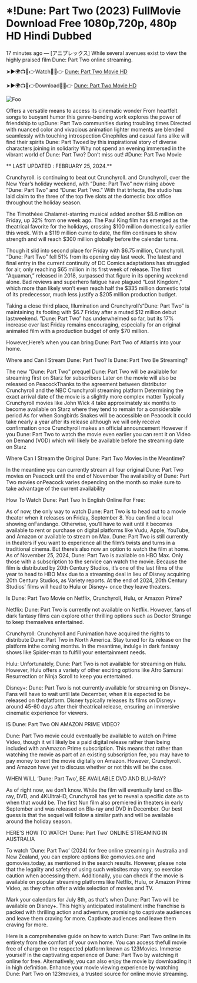 <h1>*!Dune: Part Two (2023) FullMovie Download Free 1080p,720p, 480p HD Hindi Dubbed</h1>

17 minutes ago — [アニプレックス] While several avenues exist to view the highly praised film Dune: Part Two online streaming.

➤►🌍📺📱👉Watch🔴✅👉 <a href="https://dailymovies.club/en/movie/693134/dune-part-two">Dune: Part Two Movie HD</a>

➤►🌍📺📱👉Download🔴✅👉 <a href="https://dailymovies.club/en/movie/693134/dune-part-two">Dune: Part Two Movie HD</a>

<animated-image data-catalyst=""><a href="https://dailymovies.club/en/movie/693134/dune-part-two" rel="nofollow" data-target="animated-image.originalLink"><img src="https://camo.githubusercontent.com/917e6ed5c302499242165dcc02bdbce85c075fd21b35918eb9c0b771855261b8/68747470733a2f2f7374617469632e7769787374617469632e636f6d2f6d656469612f6232343966395f61646163386637306662336634356238383639313639366337376465313866337e6d76322e676966" alt="Foo" data-canonical-src="https://static.wixstatic.com/media/b249f9_adac8f70fb3f45b88691696c77de18f3~mv2.gif" style="max-width: 100%; display: inline-block;" data-target="animated-image.originalImage"></a>

Offers a versatile means to access its cinematic wonder From heartfelt songs to buoyant humor this genre-bending work explores the power of friendship to upDune: Part Two communities during troubling times Directed with nuanced color and vivacious animation lighter moments are blended seamlessly with touching introspection Cinephiles and casual fans alike will find their spirits Dune: Part Twoed by this inspirational story of diverse characters joining in solidarity Why not spend an evening immersed in the vibrant world of Dune: Part Two? Don’t miss out! #Dune: Part Two Movie

** LAST UPDATED : FEBRUARY 25, 2024.**

Crunchyroll. is continuing to beat out Crunchyroll. and Crunchyroll, over the New Year’s holiday weekend, with “Dune: Part Two” now rising above “Dune: Part Two” and “Dune: Part Two.” With that trifecta, the studio has laid claim to the three of the top five slots at the domestic box office throughout the holiday season.

The Timothéee Chalamet-starring musical added another $8.6 million on Friday, up 32% from one week ago. The Paul King film has emerged as the theatrical favorite for the holidays, crossing $100 million domestically earlier this week. With a $119 million cume to date, the film continues to show strength and will reach $300 million globally before the calendar turns.

Though it slid into second place for Friday with $6.75 million, Crunchyroll. “Dune: Part Two” fell 51% from its opening day last week. The latest and final entry in the current continuity of DC Comics adaptations has struggled for air, only reaching $65 million in its first week of release. The first “Aquaman,” released in 2018, surpassed that figure in its opening weekend alone. Bad reviews and superhero fatigue have plagued “Lost Kingdom,” which more than likely won’t even reach half the $335 million domestic total of its predecessor, much less justify a $205 million production budget.

Taking a close third place, Illumination and Crunchyroll’s“Dune: Part Two” is maintaining its footing with $6.7 Friday after a muted $12 million debut lastweekend. “Dune: Part Two” has underwhelmed so far, but its 17% increase over last Friday remains encouraging, especially for an original animated film with a production budget of only $70 million.

However,Here’s when you can bring Dune: Part Two of Atlantis into your home.

Where and Can I Stream Dune: Part Two? Is Dune: Part Two Be Streaming?

The new "Dune: Part Two" prequel Dune: Part Two will be available for streaming first on Starz for subscribers Later on the movie will also be released on PeacockThanks to the agreement between distributor Crunchyroll and the NBC Crunchyroll streaming platform Determining the exact arrival date of the movie is a slightly more complex matter Typically Crunchyroll movies like John Wick 4 take approximately six months to become available on Starz where they tend to remain for a considerable period As for when Songbirds Snakes will be accessible on Peacock it could take nearly a year after its release although we will only receive confirmation once Crunchyroll makes an official announcement However if you Dune: Part Two to watch the movie even earlier you can rent it on Video on Demand (VOD) which will likely be available before the streaming date on Starz

Where Can I Stream the Original Dune: Part Two Movies in the Meantime?

In the meantime you can currently stream all four original Dune: Part Two movies on Peacock until the end of November The availability of Dune: Part Two movies onPeacock varies depending on the month so make sure to take advantage of the current availability

How To Watch Dune: Part Two In English Online For Free:

As of now, the only way to watch Dune: Part Two is to head out to a movie theater when it releases on Friday, September 8. You can find a local showing onFandango. Otherwise, you’ll have to wait until it becomes available to rent or purchase on digital platforms like Vudu, Apple, YouTube, and Amazon or available to stream on Max. Dune: Part Two is still currently in theaters if you want to experience all the film’s twists and turns in a traditional cinema. But there’s also now an option to watch the film at home. As of November 25, 2024, Dune: Part Two is available on HBO Max. Only those with a subscription to the service can watch the movie. Because the film is distributed by 20th Century Studios, it’s one of the last films of the year to head to HBO Max due to a streaming deal in lieu of Disney acquiring 20th Century Studios, as Variety reports. At the end of 2024, 20th Century Studios’ films will head to Hulu or Disney+ once they leave theaters.

Is Dune: Part Two Movie on Netflix, Crunchyroll, Hulu, or Amazon Prime?

Netflix: Dune: Part Two is currently not available on Netflix. However, fans of dark fantasy films can explore other thrilling options such as Doctor Strange to keep themselves entertained.

Crunchyroll: Crunchyroll and Funimation have acquired the rights to distribute Dune: Part Two in North America. Stay tuned for its release on the platform inthe coming months. In the meantime, indulge in dark fantasy shows like Spider-man to fulfill your entertainment needs.

Hulu: Unfortunately, Dune: Part Two is not available for streaming on Hulu. However, Hulu offers a variety of other exciting options like Afro Samurai Resurrection or Ninja Scroll to keep you entertained.

Disney+: Dune: Part Two is not currently available for streaming on Disney+. Fans will have to wait until late December, when it is expected to be released on theplatform. Disney typically releases its films on Disney+ around 45-60 days after their theatrical release, ensuring an immersive cinematic experience for viewers.

IS Dune: Part Two ON AMAZON PRIME VIDEO?

Dune: Part Two movie could eventually be available to watch on Prime Video, though it will likely be a paid digital release rather than being included with anAmazon Prime subscription. This means that rather than watching the movie as part of an existing subscription fee, you may have to pay money to rent the movie digitally on Amazon. However, Crunchyroll. and Amazon have yet to discuss whether or not this will be the case.

WHEN WILL ‘Dune: Part Two’, BE AVAILABLE DVD AND BLU-RAY?

As of right now, we don’t know. While the film will eventually land on Blu-ray, DVD, and 4KUltraHD, Crunchyroll has yet to reveal a specific date as to when that would be. The first Nun film also premiered in theaters in early September and was released on Blu-ray and DVD in December. Our best guess is that the sequel will follow a similar path and will be available around the holiday season.

HERE’S HOW TO WATCH ‘Dune: Part Two’ ONLINE STREAMING IN AUSTRALIA

To watch ‘Dune: Part Two’ (2024) for free online streaming in Australia and New Zealand, you can explore options like gomovies.one and gomovies.today, as mentioned in the search results. However, please note that the legality and safety of using such websites may vary, so exercise caution when accessing them. Additionally, you can check if the movie is available on popular streaming platforms like Netflix, Hulu, or Amazon Prime Video, as they often offer a wide selection of movies and TV.

Mark your calendars for July 8th, as that’s when Dune: Part Two will be available on Disney+. This highly anticipated installment inthe franchise is packed with thrilling action and adventure, promising to captivate audiences and leave them craving for more. Captivate audiences and leave them craving for more.

Here is a comprehensive guide on how to watch Dune: Part Two online in its entirety from the comfort of your own home. You can access thefull movie free of charge on the respected platform known as 123Movies. Immerse yourself in the captivating experience of Dune: Part Two by watching it online for free. Alternatively, you can also enjoy the movie by downloading it in high definition. Enhance your movie viewing experience by watching Dune: Part Two on 123movies, a trusted source for online movie streaming.
